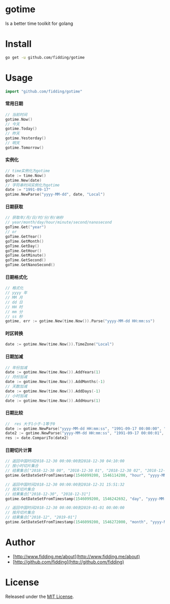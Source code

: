 # gotime
Is a better time  toolkit for golang

# Install

```bash
go get -u github.com/fidding/gotime
```

# Usage
```go
import "github.com/fidding/gotime"
```

#### 常用日期
```go
// 当前时间
gotime.Now()
// 今天
gotime.Today()
// 昨天
gotime.Yesterday()
// 明天
gotime.Tomorrow()
```

#### 实例化
```go
// time实例化为gotime
date := time.Now()
gotime.New(date)
// 字符串时间实例化为gotime
date := "1991-09-17"
gotime.NewParse("yyyy-MM-dd", date, "Local")
```

#### 日期获取
```go
// 获取年/月/日/时/分/秒/纳秒
// year/month/day/hour/minute/second/nanosecond
goTime.Get("year")
// or
goTime.GetYear()
goTime.GetMonth()
goTime.GetDay()
goTime.GetHour()
goTime.GetMinute()
goTime.GetSecond()
goTime.GetNanoSecond()

```

#### 日期格式化
```go
// 格式化
// yyyy 年
// MM 月
// dd 日
// HH 时
// mm 分
// ss 秒
gotime, err := gotime.New(time.Now()).Parse("yyyy-MM-dd HH:mm:ss")
```

#### 时区转换
```go
date := gotime.New(time.Now()).TimeZone("Local")
```

#### 日期加减
```go
// 年份加减
date := gotime.New(time.Now()).AddYears(1)
// 月份加减
date := gotime.New(time.Now()).AddMonths(-1)
// 天数加减
date := gotime.New(time.Now()).AddDays(-1)
// 小时加减
date := gotime.New(time.Now()).AddHours(1)
```

#### 日期比较
```go
//  res 大于1小于-1等于0
date := gotime.NewParse("yyyy-MM-dd HH:mm:ss", "1991-09-17 00:00:00", "")
date2 := gotime.NewParse("yyyy-MM-dd HH:mm:ss", "1991-09-17 00:00:01", "")
res := date.CompariTo(date2)
```

#### 日期切片计算
```go
// 返回中国时间2018-12-30 00:00:00到2018-12-30 04:10:00
// 按小时切片集合
// 结果集合["2018-12-30 00", "2018-12-30 01", "2018-12-30 02", "2018-12-30 03", "2018-12-30 04"]
gotime.GetDateSetFromTimestamp(1546099200, 1546114200, "hour", "yyyy-MM-dd HH", "Asia/Shanghai")

// 返回中国时间2018-12-30 00:00:00到2018-12-31 15:51:32
// 按天切片集合
// 结果集合["2018-12-30", "2018-12-31"]
gotime.GetDateSetFromTimestamp(1546099200, 1546242692, "day", "yyyy-MM-dd", "Asia/Shanghai")

// 返回中国时间2018-12-30 00:00:00到2019-01-01 00:00:00
// 按月切片集合
// 结果集合["2018-12", "2019-01"]
gotime.GetDateSetFromTimestamp(1546099200, 1546272000, "month", "yyyy-MM", "Asia/Shanghai")
```

# Author

* [http://www.fidding.me/about](http://www.fidding.me/about)
* [http://github.com/fidding](http://github.com/fidding)

# License
Released under the [MIT License](http://www.opensource.org/licenses/MIT).
